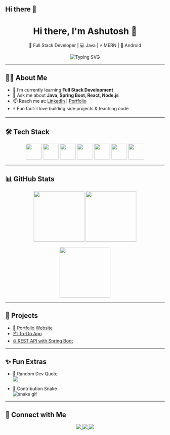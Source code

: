 ## Hi there 👋

<!-- Banner or Header -->
<h1 align="center">
  Hi there, I'm Ashutosh 👋  
</h1>

<p align="center">
  🚀 Full Stack Developer | 💻 Java | ⚡ MERN | 📱 Android  
</p>

<!-- Typing Animation -->
<p align="center">
  <img src="https://readme-typing-svg.herokuapp.com?font=Fira+Code&pause=1000&color=00C2FF&width=435&lines=Full+Stack+Web+Developer;Java+%26+Spring+Boot+Specialist;MERN+Stack+Explorer;Android+Developer" alt="Typing SVG" />
</p>

---

## 🙋‍♂️ About Me
- 🌱 I’m currently learning **Full Stack Development**
- 💬 Ask me about **Java, Spring Boot, React, Node.js**
- 📫 Reach me at: [LinkedIn](https://www.linkedin.com/in/yourprofile) | [Portfolio](https://yourportfolio.com)
- ⚡ Fun fact: I love building side projects & teaching code

---

## 🛠️ Tech Stack
<p align="center">
  <img src="https://cdn.jsdelivr.net/gh/devicons/devicon/icons/java/java-original.svg" width="50px"/>
  <img src="https://cdn.jsdelivr.net/gh/devicons/devicon/icons/spring/spring-original.svg" width="50px"/>
  <img src="https://cdn.jsdelivr.net/gh/devicons/devicon/icons/javascript/javascript-original.svg" width="50px"/>
  <img src="https://cdn.jsdelivr.net/gh/devicons/devicon/icons/react/react-original.svg" width="50px"/>
  <img src="https://cdn.jsdelivr.net/gh/devicons/devicon/icons/nodejs/nodejs-original.svg" width="50px"/>
  <img src="https://cdn.jsdelivr.net/gh/devicons/devicon/icons/mongodb/mongodb-original.svg" width="50px"/>
  <img src="https://cdn.jsdelivr.net/gh/devicons/devicon/icons/android/android-original.svg" width="50px"/>
</p>

---

## 📊 GitHub Stats
<p align="center">
  <img src="https://github-readme-stats.vercel.app/api?username=Ashutosh4525&show_icons=true&theme=tokyonight" height="160"/>
  <img src="https://github-readme-streak-stats.herokuapp.com/?user=Ashutosh4525&theme=tokyonight" height="160"/>
</p>

<p align="center">
  <img src="https://github-readme-stats.vercel.app/api/top-langs/?username=Ashutosh4525&layout=compact&theme=tokyonight" height="160"/>
</p>

---

## 🚀 Projects
- [🔗 Portfolio Website](https://github.com/Ashutosh4525/portfolio)
- [📦 To-Do App](https://github.com/Ashutosh4525/todo-app)
- [🌐 REST API with Spring Boot](https://github.com/Ashutosh4525/springboot-api)

---

## ✨ Fun Extras
- 🎯 Random Dev Quote  
  ![](https://quotes-github-readme.vercel.app/api?type=horizontal&theme=tokyonight)

- 🐍 Contribution Snake  
  ![snake gif](https://github.com/Ashutosh4525/Ashutosh4525/blob/output/github-contribution-grid-snake.gif)

---

## 🔗 Connect with Me
<p align="center">
  <a href="https://www.linkedin.com/in/yourprofile">
    <img src="https://img.shields.io/badge/LinkedIn-%230077B5.svg?&style=for-the-badge&logo=linkedin&logoColor=white" />
  </a>
  <a href="mailto:youremail@example.com">
    <img src="https://img.shields.io/badge/Gmail-D14836?style=for-the-badge&logo=gmail&logoColor=white" />
  </a>
  <a href="https://github.com/Ashutosh4525">
    <img src="https://img.shields.io/badge/GitHub-100000?style=for-the-badge&logo=github&logoColor=white" />
  </a>
</p>
<!--
**Ashutosh4525/Ashutosh4525** is a ✨ _special_ ✨ repository because its `README.md` (this file) appears on your GitHub profile.

Here are some ideas to get you started:

- 🔭 I’m currently working on ...
- 🌱 I’m currently learning ...
- 👯 I’m looking to collaborate on ...
- 🤔 I’m looking for help with ...
- 💬 Ask me about ...
- 📫 How to reach me: ...
- 😄 Pronouns: ...
- ⚡ Fun fact: ...
-->
